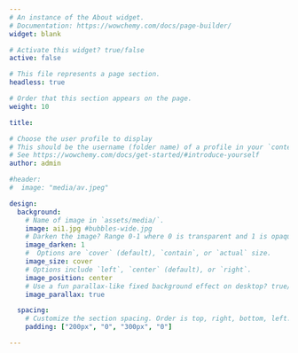 ```yaml
---
# An instance of the About widget.
# Documentation: https://wowchemy.com/docs/page-builder/
widget: blank

# Activate this widget? true/false
active: false

# This file represents a page section.
headless: true

# Order that this section appears on the page.
weight: 10

title:

# Choose the user profile to display
# This should be the username (folder name) of a profile in your `content/authors/` folder.
# See https://wowchemy.com/docs/get-started/#introduce-yourself
author: admin

#header:
#  image: "media/av.jpeg"

design:
  background:
    # Name of image in `assets/media/`.
    image: ai1.jpg #bubbles-wide.jpg
    # Darken the image? Range 0-1 where 0 is transparent and 1 is opaque.
    image_darken: 1
    #  Options are `cover` (default), `contain`, or `actual` size.
    image_size: cover
    # Options include `left`, `center` (default), or `right`.
    image_position: center
    # Use a fun parallax-like fixed background effect on desktop? true/false
    image_parallax: true

  spacing:
    # Customize the section spacing. Order is top, right, bottom, left.
    padding: ["200px", "0", "300px", "0"]

---
```

